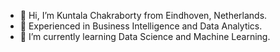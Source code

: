 - 👋 Hi, I’m Kuntala Chakraborty from Eindhoven, Netherlands.
- 👀 Experienced in Business Intelligence and Data Analytics. 
- 🌱 I’m currently learning Data Science and Machine Learning.


<!---
kuntala-c/kuntala-c is a ✨ special ✨ repository because its `README.md` (this file) appears on your GitHub profile.
You can click the Preview link to take a look at your changes.
--->
